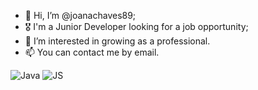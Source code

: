 - 👋 Hi, I’m @joanachaves89;
- 🎖 I'm a Junior Developer looking for a job opportunity;
- 👀 I’m interested in growing as a professional.
- 📫 You can contact me by email.

<img src="https://logos-world.net/wp-content/uploads/2022/07/Java-Logo.jpg" alt="Java">
<img src="https://logospng.org/download/javascript/logo-javascript-icon-1024.png" alt="JS">


